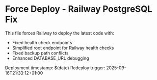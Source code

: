 # Force Deploy - Railway PostgreSQL Fix

This file forces Railway to deploy the latest code with:
- Fixed health check endpoints
- Simplified root endpoint for Railway health checks
- Fixed backup path conflicts
- Enhanced DATABASE_URL debugging

Deployment timestamp: $(date) 
Redeploy trigger: 2025-09-16T21:33:12+01:00
